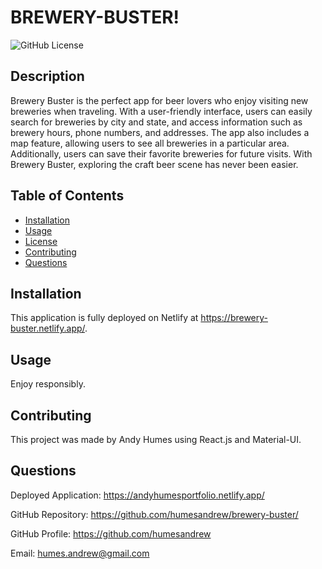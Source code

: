 # BREWERY-BUSTER!

  ![GitHub License](https://img.shields.io/badge/license-humesandrew-blue.svg)
  ## Description
  Brewery Buster is the perfect app for beer lovers who enjoy visiting new breweries when traveling. With a user-friendly interface, users can easily search for breweries by city and state, and access information such as brewery hours, phone numbers, and addresses. The app also includes a map feature, allowing users to see all breweries in a particular area. Additionally, users can save their favorite breweries for future visits. With Brewery Buster, exploring the craft beer scene has never been easier.

 ## Table of Contents
- [Installation](#installation)
- [Usage](#usage)
- [License](#license)
- [Contributing](#contributing)
- [Questions](#questions)

## Installation
This application is fully deployed on Netlify at https://brewery-buster.netlify.app/.

## Usage
Enjoy responsibly.

## Contributing
This project was made by Andy Humes using React.js and Material-UI.


## Questions

Deployed Application: https://andyhumesportfolio.netlify.app/

GitHub Repository: https://github.com/humesandrew/brewery-buster/

GitHub Profile: https://github.com/humesandrew

Email: humes.andrew@gmail.com


